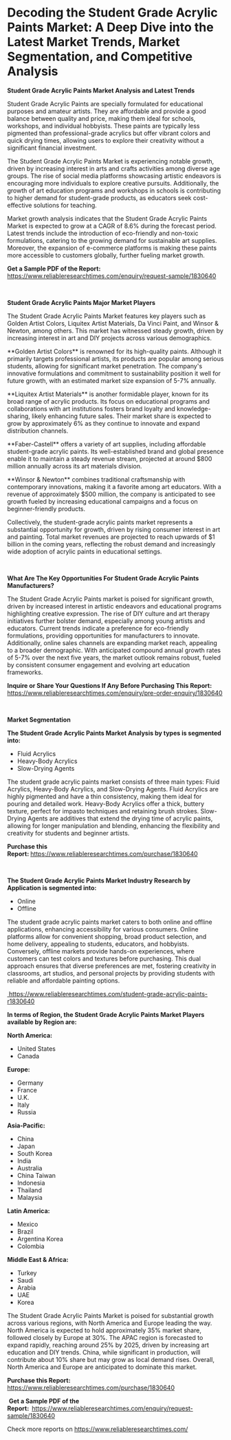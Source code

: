 <p><h1>Decoding the Student Grade Acrylic Paints Market: A Deep Dive into the Latest Market Trends, Market Segmentation, and Competitive Analysis</h1></p><p><strong>Student Grade Acrylic Paints Market Analysis and Latest Trends</strong></p>
<p><p>Student Grade Acrylic Paints are specially formulated for educational purposes and amateur artists. They are affordable and provide a good balance between quality and price, making them ideal for schools, workshops, and individual hobbyists. These paints are typically less pigmented than professional-grade acrylics but offer vibrant colors and quick drying times, allowing users to explore their creativity without a significant financial investment.</p><p>The Student Grade Acrylic Paints Market is experiencing notable growth, driven by increasing interest in arts and crafts activities among diverse age groups. The rise of social media platforms showcasing artistic endeavors is encouraging more individuals to explore creative pursuits. Additionally, the growth of art education programs and workshops in schools is contributing to higher demand for student-grade products, as educators seek cost-effective solutions for teaching.</p><p>Market growth analysis indicates that the Student Grade Acrylic Paints Market is expected to grow at a CAGR of 8.6% during the forecast period. Latest trends include the introduction of eco-friendly and non-toxic formulations, catering to the growing demand for sustainable art supplies. Moreover, the expansion of e-commerce platforms is making these paints more accessible to customers globally, further fueling market growth.</p></p>
<p><strong>Get a Sample PDF of the Report:&nbsp;</strong> <a href="https://www.reliableresearchtimes.com/enquiry/request-sample/1830640?utm_campaign=3207&utm_medium=2&utm_source=Github&utm_content=ia&utm_term=03042025&utm_id=student-grade-acrylic-paints">https://www.reliableresearchtimes.com/enquiry/request-sample/1830640</a></p>
<p>&nbsp;</p>
<p><strong>Student Grade Acrylic Paints Major Market Players</strong></p>
<p><p>The Student Grade Acrylic Paints Market features key players such as Golden Artist Colors, Liquitex Artist Materials, Da Vinci Paint, and Winsor & Newton, among others. This market has witnessed steady growth, driven by increasing interest in art and DIY projects across various demographics.</p><p>**Golden Artist Colors** is renowned for its high-quality paints. Although it primarily targets professional artists, its products are popular among serious students, allowing for significant market penetration. The company's innovative formulations and commitment to sustainability position it well for future growth, with an estimated market size expansion of 5-7% annually.</p><p>**Liquitex Artist Materials** is another formidable player, known for its broad range of acrylic products. Its focus on educational programs and collaborations with art institutions fosters brand loyalty and knowledge-sharing, likely enhancing future sales. Their market share is expected to grow by approximately 6% as they continue to innovate and expand distribution channels.</p><p>**Faber-Castell** offers a variety of art supplies, including affordable student-grade acrylic paints. Its well-established brand and global presence enable it to maintain a steady revenue stream, projected at around $800 million annually across its art materials division.</p><p>**Winsor & Newton** combines traditional craftsmanship with contemporary innovations, making it a favorite among art educators. With a revenue of approximately $500 million, the company is anticipated to see growth fueled by increasing educational campaigns and a focus on beginner-friendly products.</p><p>Collectively, the student-grade acrylic paints market represents a substantial opportunity for growth, driven by rising consumer interest in art and painting. Total market revenues are projected to reach upwards of $1 billion in the coming years, reflecting the robust demand and increasingly wide adoption of acrylic paints in educational settings.</p></p>
<p>&nbsp;</p>
<p><strong>What Are The Key Opportunities For Student Grade Acrylic Paints Manufacturers?</strong></p>
<p><p>The Student Grade Acrylic Paints market is poised for significant growth, driven by increased interest in artistic endeavors and educational programs highlighting creative expression. The rise of DIY culture and art therapy initiatives further bolster demand, especially among young artists and educators. Current trends indicate a preference for eco-friendly formulations, providing opportunities for manufacturers to innovate. Additionally, online sales channels are expanding market reach, appealing to a broader demographic. With anticipated compound annual growth rates of 5-7% over the next five years, the market outlook remains robust, fueled by consistent consumer engagement and evolving art education frameworks.</p></p>
<p><strong>Inquire or Share Your Questions If Any Before Purchasing This Report:</strong> <a href="https://www.reliableresearchtimes.com/enquiry/pre-order-enquiry/1830640?utm_campaign=3207&utm_medium=2&utm_source=Github&utm_content=ia&utm_term=03042025&utm_id=student-grade-acrylic-paints">https://www.reliableresearchtimes.com/enquiry/pre-order-enquiry/1830640</a></p>
<p>&nbsp;</p>
<p><strong>Market Segmentation</strong></p>
<p><strong>The Student Grade Acrylic Paints Market Analysis by types is segmented into:</strong></p>
<p><ul><li>Fluid Acrylics</li><li>Heavy-Body Acrylics</li><li>Slow-Drying Agents</li></ul></p>
<p><p>The student grade acrylic paints market consists of three main types: Fluid Acrylics, Heavy-Body Acrylics, and Slow-Drying Agents. Fluid Acrylics are highly pigmented and have a thin consistency, making them ideal for pouring and detailed work. Heavy-Body Acrylics offer a thick, buttery texture, perfect for impasto techniques and retaining brush strokes. Slow-Drying Agents are additives that extend the drying time of acrylic paints, allowing for longer manipulation and blending, enhancing the flexibility and creativity for students and beginner artists.</p></p>
<p><strong>Purchase this Report:&nbsp;</strong><a href="https://www.reliableresearchtimes.com/purchase/1830640?utm_campaign=3207&utm_medium=2&utm_source=Github&utm_content=ia&utm_term=03042025&utm_id=student-grade-acrylic-paints">https://www.reliableresearchtimes.com/purchase/1830640</a></p>
<p>&nbsp;</p>
<p><strong>The Student Grade Acrylic Paints Market Industry Research by Application is segmented into:</strong></p>
<p><ul><li>Online</li><li>Offline</li></ul></p>
<p><p>The student grade acrylic paints market caters to both online and offline applications, enhancing accessibility for various consumers. Online platforms allow for convenient shopping, broad product selection, and home delivery, appealing to students, educators, and hobbyists. Conversely, offline markets provide hands-on experiences, where customers can test colors and textures before purchasing. This dual approach ensures that diverse preferences are met, fostering creativity in classrooms, art studios, and personal projects by providing students with reliable and affordable painting options.</p></p>
<p><a href="https://www.reliableresearchtimes.com/student-grade-acrylic-paints-r1830640?utm_campaign=3207&utm_medium=2&utm_source=Github&utm_content=ia&utm_term=03042025&utm_id=student-grade-acrylic-paints">&nbsp;https://www.reliableresearchtimes.com/student-grade-acrylic-paints-r1830640</a></p>
<p><strong>In terms of Region, the Student Grade Acrylic Paints Market Players available by Region are:</strong></p>
<p>
    <p> <strong> North America: </strong>
        <ul>
            <li>United States</li>
            <li>Canada</li>
        </ul>
        </p> 
    <p> <strong> Europe: </strong>
        <ul>
            <li>Germany</li>
            <li>France</li>
            <li>U.K.</li>
            <li>Italy</li>
            <li>Russia</li>
        </ul>
        </p> 
    <p> <strong> Asia-Pacific: </strong>
        <ul>
            <li>China</li>
            <li>Japan</li>
            <li>South Korea</li>
            <li>India</li>
            <li>Australia</li>
            <li>China Taiwan</li>
            <li>Indonesia</li>
            <li>Thailand</li>
            <li>Malaysia</li>
        </ul>
        </p> 
    <p> <strong> Latin America: </strong>
        <ul>
            <li>Mexico</li>
            <li>Brazil</li>
            <li>Argentina Korea</li>
            <li>Colombia</li>
        </ul>
        </p> 
    <p> <strong> Middle East & Africa: </strong>
        <ul>
            <li>Turkey</li>
            <li>Saudi</li>
            <li>Arabia</li>
            <li>UAE</li>
            <li>Korea</li>
        </ul>
    </p>
    </p>
<p><p>The Student Grade Acrylic Paints Market is poised for substantial growth across various regions, with North America and Europe leading the way. North America is expected to hold approximately 35% market share, followed closely by Europe at 30%. The APAC region is forecasted to expand rapidly, reaching around 25% by 2025, driven by increasing art education and DIY trends. China, while significant in production, will contribute about 10% share but may grow as local demand rises. Overall, North America and Europe are anticipated to dominate this market.</p></p>
<p><strong>Purchase this Report: </strong><a href="https://www.reliableresearchtimes.com/purchase/1830640?utm_campaign=3207&utm_medium=2&utm_source=Github&utm_content=ia&utm_term=03042025&utm_id=student-grade-acrylic-paints">https://www.reliableresearchtimes.com/purchase/1830640</a></p>
<p>&nbsp;<strong>Get a Sample PDF of the Report:&nbsp;&nbsp;</strong><a href="https://www.reliableresearchtimes.com/enquiry/request-sample/1830640?utm_campaign=3207&utm_medium=2&utm_source=Github&utm_content=ia&utm_term=03042025&utm_id=student-grade-acrylic-paints">https://www.reliableresearchtimes.com/enquiry/request-sample/1830640</a></p>
<p><strong></strong></p>
<p>Check more reports on <a href="https://www.reliableresearchtimes.com/?utm_campaign=3207&utm_medium=2&utm_source=Github&utm_content=ia&utm_term=03042025&utm_id=student-grade-acrylic-paints">https://www.reliableresearchtimes.com/</a></p>